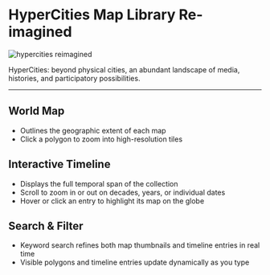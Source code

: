 # HyperCities Map Library Re-imagined

![hypercities reimagined](hypercities.gif)

HyperCities: beyond physical cities, an abundant landscape of media, histories, and participatory possibilities.

---

## World Map
- Outlines the geographic extent of each map  
- Click a polygon to zoom into high-resolution tiles  

## Interactive Timeline
- Displays the full temporal span of the collection  
- Scroll to zoom in or out on decades, years, or individual dates  
- Hover or click an entry to highlight its map on the globe  

## Search & Filter
- Keyword search refines both map thumbnails and timeline entries in real time  
- Visible polygons and timeline entries update dynamically as you type  